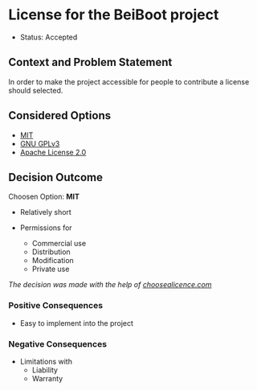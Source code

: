 # License for the BeiBoot project 

* Status: Accepted

## Context and Problem Statement
In order to make the project accessible for people to contribute a license should selected.

## Considered Options

* [MIT](https://opensource.org/licenses/MIT)
* [GNU GPLv3](https://www.gnu.org/licenses/gpl-3.0.de.html)
* [Apache License 2.0](https://www.apache.org/licenses/LICENSE-2.0)

## Decision Outcome

Choosen Option: **MIT**
* Relatively short
 
* Permissions for
    * Commercial use
    * Distribution
    * Modification
    * Private use

_The decision was made with the help of [choosealicence.com](https://choosealicense.com/)_

### Positive Consequences
* Easy to implement into the project

 
### Negative Consequences
* Limitations with
    * Liability
    * Warranty

